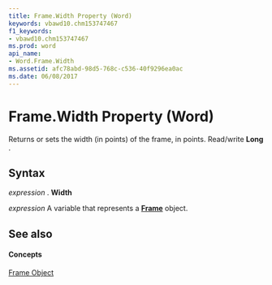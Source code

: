 ```yaml
---
title: Frame.Width Property (Word)
keywords: vbawd10.chm153747467
f1_keywords:
- vbawd10.chm153747467
ms.prod: word
api_name:
- Word.Frame.Width
ms.assetid: afc78abd-98d5-768c-c536-40f9296ea0ac
ms.date: 06/08/2017
---
```



# Frame.Width Property (Word)

Returns or sets the width (in points) of the frame, in points. Read/write **Long** .


## Syntax

 _expression_ . **Width**

 _expression_ A variable that represents a **[Frame](frame-object-word.md)** object.


## See also


#### Concepts


[Frame Object](frame-object-word.md)

